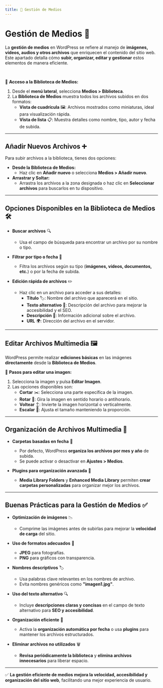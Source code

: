 ```yaml
---
title: 📸 Gestión de Medios
---
```


# Gestión de Medios 📸  

La **gestión de medios** en WordPress se refiere al manejo de **imágenes, vídeos, audios y otros archivos** que enriquecen el contenido del sitio web. Este apartado detalla cómo **subir, organizar, editar y gestionar** estos elementos de manera eficiente.  

<br>

📌 **Acceso a la Biblioteca de Medios:**  

1. Desde el **menú lateral**, selecciona **Medios > Biblioteca**.  
2. La **Biblioteca de Medios** muestra todos los archivos subidos en dos formatos:  
      - **Vista de cuadrícula** 🖼️: Archivos mostrados como miniaturas, ideal para visualización rápida.  
      - **Vista de lista** 📋: Muestra detalles como nombre, tipo, autor y fecha de subida.  

---

## Añadir Nuevos Archivos ➕  

Para subir archivos a la biblioteca, tienes dos opciones:  

- **Desde la Biblioteca de Medios:**   
    - Haz clic en **Añadir nuevo** o selecciona **Medios > Añadir nuevo**.
- **Arrastrar y Soltar:**    
    - Arrastra los archivos a la zona designada o haz clic en **Seleccionar archivos** para buscarlos en tu dispositivo. 

---

## Opciones Disponibles en la Biblioteca de Medios 🛠️  

- **Buscar archivos** 🔍  
    - Usa el campo de búsqueda para encontrar un archivo por su nombre o tipo.  

- **Filtrar por tipo o fecha** 📅  
    - Filtra los archivos según su tipo (**imágenes, vídeos, documentos, etc.**) o por la fecha de subida.  

- **Edición rápida de archivos** ✏️  
    - Haz clic en un archivo para acceder a sus detalles:  
        - **Título** 🏷️: Nombre del archivo que aparecerá en el sitio.  
        - **Texto alternativo** 📝: Descripción del archivo para mejorar la accesibilidad y el SEO.  
        - **Descripción** 📖: Información adicional sobre el archivo.  
        - **URL** 🌍: Dirección del archivo en el servidor.  

---

## Editar Archivos Multimedia 🖼️  

WordPress permite realizar **ediciones básicas** en las imágenes **directamente** desde la **Biblioteca de Medios**.  

📌 **Pasos para editar una imagen:**  
1. Selecciona la imagen y pulsa **Editar Imagen**.  
2. Las opciones disponibles son:  
    - **Cortar** ✂️: Selecciona una parte específica de la imagen.  
    - **Rotar** 🔄: Gira la imagen en sentido horario o antihorario.  
    - **Voltear** ↕️: Invierte la imagen horizontal o verticalmente.  
    - **Escalar** 📏: Ajusta el tamaño manteniendo la proporción.  

---

## Organización de Archivos Multimedia 📁  

- **Carpetas basadas en fecha** 📅  
    - Por defecto, WordPress **organiza los archivos por mes y año** de subida.  
    - Se puede activar o desactivar en **Ajustes > Medios**.  

- **Plugins para organización avanzada** 🔌  
    - **Media Library Folders** y **Enhanced Media Library** permiten **crear carpetas personalizadas** para organizar mejor los archivos.  

---

## Buenas Prácticas para la Gestión de Medios ✅  

- **Optimización de imágenes** 📉  
    - Comprime las imágenes antes de subirlas para mejorar la **velocidad de carga** del sitio.  

- **Uso de formatos adecuados** 🎨  
    - **JPEG** para fotografías.  
    - **PNG** para gráficos con transparencia.  

- **Nombres descriptivos** 🏷️  
    - Usa palabras clave relevantes en los nombres de archivo.  
    - Evita nombres genéricos como **"imagen1.jpg"**.  

- **Uso del texto alternativo** 🔍  
    - Incluye **descripciones claras y concisas** en el campo de texto alternativo para **SEO y accesibilidad**.  

- **Organización eficiente** 📂  
    - Activa la **organización automática por fecha** o usa **plugins** para mantener los archivos estructurados.  

- **Eliminar archivos no utilizados** 🗑️  
    - **Revisa periódicamente la biblioteca** y **elimina archivos innecesarios** para liberar espacio.  

---

✅ **La gestión eficiente de medios mejora la velocidad, accesibilidad y organización del sitio web**, facilitando una mejor experiencia de usuario.  

